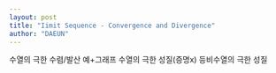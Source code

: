 ```yaml
---
layout: post
title: "Iimit Sequence - Convergence and Divergence"
author: "DAEUN"
---
```


수열의 극한 수렴/발산 예+그래프
수열의 극한 성질(증명x)
등비수열의 극한 성질
